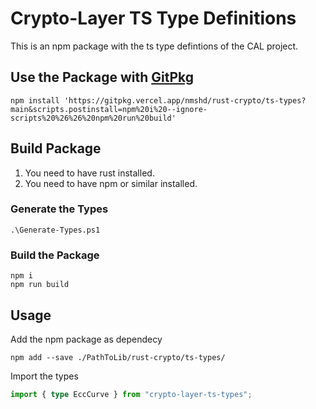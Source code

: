 # Crypto-Layer TS Type Definitions

This is an npm package with the ts type defintions of the CAL project.

## Use the Package with [GitPkg](https://gitpkg.vercel.app/)

```
npm install 'https://gitpkg.vercel.app/nmshd/rust-crypto/ts-types?main&scripts.postinstall=npm%20i%20--ignore-scripts%20%26%26%20npm%20run%20build'
```

## Build Package

1. You need to have rust installed.
2. You need to have npm or similar installed.

<a name="generation" />

### Generate the Types

```
.\Generate-Types.ps1
```

### Build the Package

```
npm i
npm run build
```

## Usage

Add the npm package as dependecy

```
npm add --save ./PathToLib/rust-crypto/ts-types/
```

Import the types

```ts
import { type EccCurve } from "crypto-layer-ts-types";
```
